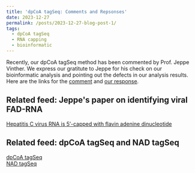 ```yaml
---
title: 'dpCoA tagSeq: Comments and Repsonses'
date: 2023-12-27
permalink: /posts/2023-12-27-blog-post-1/
tags:
  - dpCoA tagSeq
  - RNA capping
  - bioinformatic
---
```


Recently, our dpCoA tagSeq method has been commented by Prof. Jeppe Vinther. We express our gratitute to Jeppe for his check on our bioinformatic analysis and pointing out the defects in our analysis results.     
Here are the links for the [comment](https://pubs.acs.org/doi/10.1021/acs.analchem.3c04631) and [our response](https://pubs.acs.org/doi/10.1021/acs.analchem.3c05281).



Related feed: Jeppe's paper on identifying viral FAD-RNA 
----
[Hepatitis C virus RNA is 5′-capped with flavin adenine dinucleotide](https://www.nature.com/articles/s41586-023-06301-3)

Related feed: dpCoA tagSeq and NAD tagSeq 
----
[dpCoA tagSeq](https://rocketjishao.github.io/publications/2023AC)    
[NAD tagSeq](https://rocketjishao.github.io/publications/)
